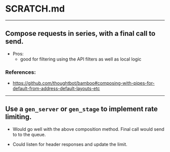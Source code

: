 # SCRATCH.md

---
## Compose requests in series, with a final call to send.

- Pros:
  - good for filtering using the API filters as well as local logic

### References:
- https://github.com/thoughtbot/bamboo#composing-with-pipes-for-default-from-address-default-layouts-etc

---
## Use a `gen_server` or `gen_stage` to implement rate limiting.

- Would go well with the above composition method.
  Final call would send to to the queue.

- Could listen for header responses and update the limit.
